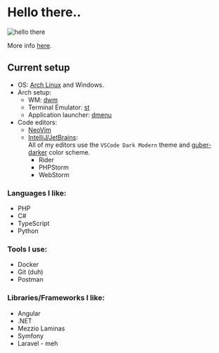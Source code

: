 # Hello there.. 
![hello there](https://i.gifer.com/72uG.gif)

More info [here](https://kwerie.dev/).

## Current setup
- OS: [Arch Linux](https://archlinux.org/) and Windows.
- Arch setup:
  - WM: [dwm](https://github.com/kwerie/dwm-setup)
  - Terminal Emulator: [st](https://github.com/kwerie/st-setup)
  - Application launcher: [dmenu](https://github.com/kwerie/dmenu-setup)
- Code editors: 
  - [NeoVim](https://neovim.io/)
  - [IntelliJ/JetBrains](https://www.jetbrains.com/): \
    All of my editors use the `VSCode Dark Modern` theme and [guber-darker](https://github.com/kwerie/gruber-darker-phpstorm) color scheme.
    - Rider
    - PHPStorm
    - WebStorm

### Languages I like:
- PHP
- C#
- TypeScript
- Python

### Tools I use:
- Docker
- Git (duh)
- Postman

### Libraries/Frameworks I like:
- Angular
- .NET
- Mezzio Laminas
- Symfony
- Laravel - meh

